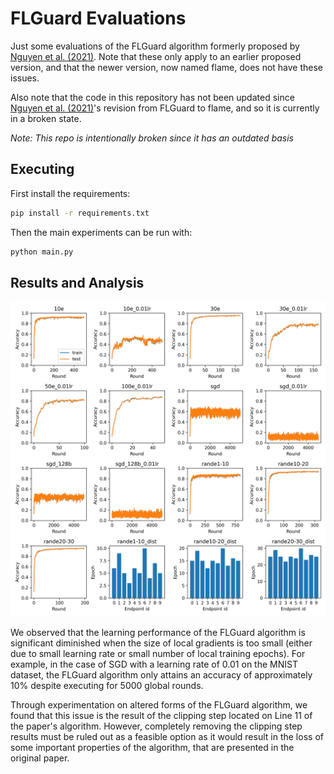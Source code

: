 # FLGuard Evaluations

Just some evaluations of the FLGuard algorithm formerly proposed by [Nguyen et al. (2021)](https://arxiv.org/abs/2101.02281v2).
Note that these only apply to an earlier proposed version, and that the newer version, now named flame, does not have these issues.

Also note that the code in this repository has not been updated since [Nguyen et al. (2021)](https://arxiv.org/abs/2101.02281v2)'s revision from FLGuard to
flame, and so it is currently in a broken state.

*Note: This repo is intentionally broken since it has an outdated basis*

## Executing

First install the requirements:
```sh
pip install -r requirements.txt
```

Then the main experiments can be run with:
```sh
python main.py
```


## Results and Analysis

![FLGuard Evaluation Results](/plot.png)

We observed that the learning performance of the FLGuard algorithm is significant diminished when the size of local gradients is too
small (either due to small learning rate or small number of local training epochs). For example, in the case of SGD with a learning rate
of 0.01 on the MNIST dataset, the FLGuard algorithm only attains an accuracy of approximately 10% despite executing for 5000 global rounds.

Through experimentation on altered forms of the FLGuard algorithm, we found that this issue is the result of the clipping step located on
Line 11 of the paper's algorithm. However, completely removing the clipping step results must be ruled out as a feasible option as it would result in the loss
of some important properties of the algorithm, that are presented in the original paper.
